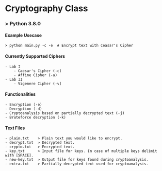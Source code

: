 # Cryptography Class

###  > Python 3.8.0

#### Example Usecase

    > python main.py -c -e  # Encrypt text with Ceasar's Cipher

#### Currently Supported Ciphers

    - Lab I
        - Caesar's Cipher (-c)
        - Affine Cipher (-a)
    - Lab II
        - Vigenere Cipher (-v)

#### Functionalities

    - Encryption (-e)
    - Decryption (-d)
    - Cryptoanalysis based on partially decrypted text (-j)
    - Bruteforce decryption (-k)

#### Text Files

    - plain.txt    > Plain text you would like to encrypt.
    - decrypt.txt  > Decrypted text.
    - crypto.txt   > Encrypted text.
    - key.txt      > Input file for keys. In case of multiple keys delimit with [SPACE].
    - new-key.txt  > Output file for keys found during cryptoanalysis.
    - extra.txt    > Partially decrypted text used for cryptoanalysis.
